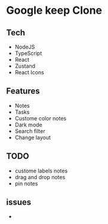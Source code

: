 # Google keep Clone

## Tech
- NodeJS
- TypeScript
- React
- Zustand
- React Icons


## Features
- Notes
- Tasks
- Custome color notes
- Dark mode
- Search filter
- Change layout


## TODO
- custome labels notes
- drag and drop notes
- pin notes

## issues
-

